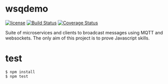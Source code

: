 # wsqdemo


[![license](https://img.shields.io/github/license/patriziobruno/wsqdemo.svg)](https://raw.githubusercontent.com/patriziobruno/wsqdemo/master/LICENSE)
[![Build Status](https://travis-ci.org/patriziobruno/wsqdemo.svg?branch=master)](https://travis-ci.org/patriziobruno/wsqdemo)
[![Coverage Status](https://coveralls.io/repos/github/patriziobruno/wsqdemo/badge.svg?branch=master)](https://coveralls.io/github/patriziobruno/wsqdemo?branch=master)

Suite of microservices and clients to broadcast messages using MQTT and websockets.
The only aim of this project is to prove Javascript skills.

# test

```
$ npm install
$ npm test

```

